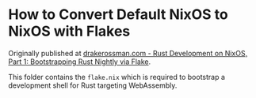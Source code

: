 # How to Convert Default NixOS to NixOS with Flakes

Originally published at [drakerossman.com - Rust Development on NixOS, Part 1: Bootstrapping Rust Nightly via Flake](https://drakerossman.com/blog/rust-development-on-nixos-bootstrapping-rust-nightly-via-flake).

This folder contains the `flake.nix` which is required to bootstrap a development shell for Rust targeting WebAssembly.
